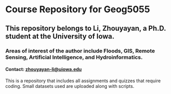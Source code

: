 # Course Repository for Geog5055 
## This repository belongs to Li, Zhouyayan, a Ph.D. student at the University of Iowa.
### Areas of interest of the author include Floods, GIS, Remote Sensing, Artificial Intelligence, and Hydroinformatics.
#### Contact: zhouyayan-li@uiowa.edu
This is a repository that includes all assignments and quizzes that require coding. Small datasets used are uploaded along with scripts.
